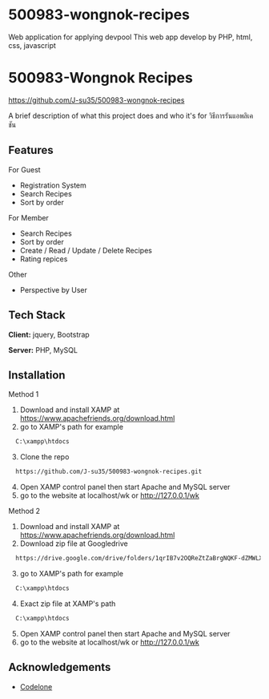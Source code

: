 # 500983-wongnok-recipes
Web application for applying devpool
This web app develop by PHP, html, css, javascript


# 500983-Wongnok Recipes
https://github.com/J-su35/500983-wongnok-recipes

A brief description of what this project does and who it's for
วิธีการรันแอพลิเคชัน

## Features

For Guest
- Registration System
- Search Recipes
- Sort by order

For Member
- Search Recipes
- Sort by order 
- Create / Read / Update / Delete Recipes
- Rating repices

Other
- Perspective by User

## Tech Stack

**Client:** jquery, Bootstrap

**Server:** PHP, MySQL


## Installation
Method 1
1. Download and install XAMP at https://www.apachefriends.org/download.html
2. go to XAMP's path for example
```bash
  C:\xampp\htdocs
```
3. Clone the repo 
```bash
  https://github.com/J-su35/500983-wongnok-recipes.git
```
4. Open XAMP control panel then start Apache and MySQL server
5. go to the website at localhost/wk or http://127.0.0.1/wk

Method 2
1. Download and install XAMP at https://www.apachefriends.org/download.html
2. Download zip file at Googledrive
```bash
  https://drive.google.com/drive/folders/1qrIB7v2OQReZtZaBrgNQKF-dZMWLXQDU?usp=sharing
```  
3. go to XAMP's path for example
```bash
  C:\xampp\htdocs
```
4. Exact zip file at XAMP's path
```bash
  C:\xampp\htdocs
```
5. Open XAMP control panel then start Apache and MySQL server
6. go to the website at localhost/wk or http://127.0.0.1/wk
## Acknowledgements

 - [Codelone](https://www.youtube.com/watch?v=-JisLC_FO4o&t=169s)


